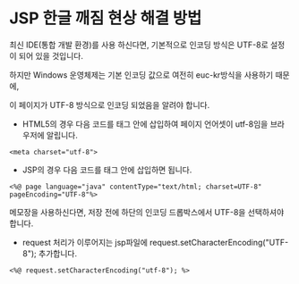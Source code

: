 # **JSP 한글 깨짐 현상 해결 방법**

최신 IDE(통합 개발 환경)를 사용 하신다면, 기본적으로 인코딩 방식은 UTF-8로 설정이 되어 있을 것입니다.

하지만 Windows 운영체제는 기본 인코딩 값으로 여전히 euc-kr방식을 사용하기 때문에,

이 페이지가 UTF-8 방식으로 인코딩 되었음을 알려야 합니다.

 

* HTML5의 경우 다음 코드를 <head> 태그 안에 삽입하여 페이지 언어셋이 utf-8임을 브라우저에 알립니다.

```
<meta charset="utf-8">
```

 

* JSP의 경우 다음 코드를 <head> 태그 안에 삽입하면 됩니다.

```
<%@ page language="java" contentType="text/html; charset=UTF-8" pageEncoding="UTF-8"%>
```

 

메모장을 사용하신다면, 저장 전에 하단의 인코딩 드롭박스에서 UTF-8을 선택하셔야 합니다.



* request 처리가 이루어지는 jsp파일에 request.setCharacterEncoding("UTF-8"); 추가합니다.

```
<%@ request.setCharacterEncoding("utf-8"); %>
```